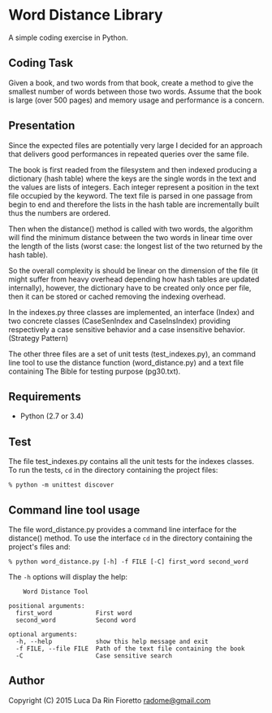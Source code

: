Word Distance Library
=====================
A simple coding exercise in Python.

Coding Task
-----------
Given a book, and two words from that book, create a method to give the
smallest number of words between those two words.  Assume that the book is
large (over 500 pages) and memory usage and performance is a concern.

Presentation
------------
Since the expected files are potentially very large I decided for an approach
that delivers good performances in repeated queries over the same file.

The book is first readed from the filesystem and then indexed producing a
dictionary (hash table) where the keys are the single words in the text and the
values are lists of integers. Each integer represent a position in the
text file occupied by the keyword.
The text file is parsed in one passage from begin to end and therefore the
lists in the hash table are incrementally built thus the numbers are ordered.

Then when the distance() method is called with two words, the algorithm will 
find the minimum distance between the two words in linear time over the length
of the lists (worst case: the longest list of the two returned by the hash
table).

So the overall complexity is should be linear on the dimension of the file (it
might suffer from heavy overhead depending how hash tables are updated
internally), however, the dictionary have to be created only once per 
file, then it can be stored or cached removing the indexing overhead.

In the indexes.py three classes are implemented, an interface (Index) and two
concrete classes (CaseSenIndex and CaseInsIndex) providing respectively a case
sensitive behavior and a case insensitive behavior. (Strategy Pattern)

The other three files are a set of unit tests (test_indexes.py), an command
line tool to use the distance function (word_distance.py) and a text file
containing The Bible for testing purpose (pg30.txt).

Requirements
------------
- Python (2.7 or 3.4)


Test
----
The file test_indexes.py contains all the unit tests for the indexes classes.
To run the tests, `cd` in the directory containing the project files:

    % python -m unittest discover

Command line tool usage
-----------------------
The file word_distance.py provides a command line interface for the distance()
method. To use the interface `cd` in the directory containing the project's
files and:

    % python word_distance.py [-h] -f FILE [-C] first_word second_word

The `-h` options will display the help:
    
        Word Distance Tool

    positional arguments:
      first_word            First word
      second_word           Second word

    optional arguments:
      -h, --help            show this help message and exit
      -f FILE, --file FILE  Path of the text file containing the book
      -C                    Case sensitive search

Author
------
Copyright (C) 2015 Luca Da Rin Fioretto <radome@gmail.com>
